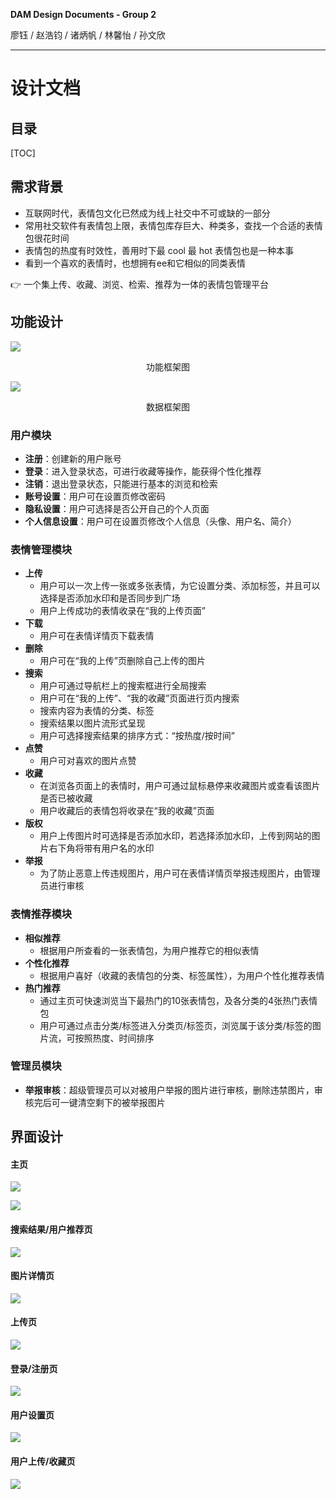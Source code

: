 **DAM Design Documents - Group 2**

廖钰 / 赵浩钧 / 诸炳帆 / 林馨怡 / 孙文欣

---

# 设计文档

## 目录

[TOC]

## 需求背景

- 互联网时代，表情包文化已然成为线上社交中不可或缺的一部分
- 常用社交软件有表情包上限，表情包库存巨大、种类多，查找一个合适的表情包很花时间
- 表情包的热度有时效性，善用时下最 cool 最 hot 表情包也是一种本事
- 看到一个喜欢的表情时，也想拥有ee和它相似的同类表情

👉 一个集上传、收藏、浏览、检索、推荐为一体的表情包管理平台

## 功能设计



![](docs/%E5%8A%9F%E8%83%BD%E6%A8%A1%E5%9D%97.png)

<center>功能框架图</center>



![](docs/%E6%95%B0%E6%8D%AE%E6%9E%B6%E6%9E%84.png)

<center>数据框架图</center>



### 用户模块

- **注册**：创建新的用户账号
- **登录**：进入登录状态，可进行收藏等操作，能获得个性化推荐
- **注销**：退出登录状态，只能进行基本的浏览和检索
- **账号设置**：用户可在设置页修改密码
- **隐私设置**：用户可选择是否公开自己的个人页面
- **个人信息设置**：用户可在设置页修改个人信息（头像、用户名、简介）

### 表情管理模块

- **上传**
  - 用户可以一次上传一张或多张表情，为它设置分类、添加标签，并且可以选择是否添加水印和是否同步到广场
  - 用户上传成功的表情收录在“我的上传页面”
- **下载**
  - 用户可在表情详情页下载表情
- **删除**
  - 用户可在“我的上传”页删除自己上传的图片
- **搜索**
  - 用户可通过导航栏上的搜索框进行全局搜索
  - 用户可在“我的上传”、“我的收藏”页面进行页内搜索
  - 搜索内容为表情的分类、标签
  - 搜索结果以图片流形式呈现
  - 用户可选择搜索结果的排序方式：“按热度/按时间”
- **点赞**
  - 用户可对喜欢的图片点赞
- **收藏**
  - 在浏览各页面上的表情时，用户可通过鼠标悬停来收藏图片或查看该图片是否已被收藏
  - 用户收藏后的表情包将收录在“我的收藏”页面
- **版权**
  - 用户上传图片时可选择是否添加水印，若选择添加水印，上传到网站的图片右下角将带有用户名的水印
- **举报**
  - 为了防止恶意上传违规图片，用户可在表情详情页举报违规图片，由管理员进行审核

### 表情推荐模块

- **相似推荐**
  - 根据用户所查看的一张表情包，为用户推荐它的相似表情
- **个性化推荐**
  - 根据用户喜好（收藏的表情包的分类、标签属性），为用户个性化推荐表情
- **热门推荐**
  - 通过主页可快速浏览当下最热门的10张表情包，及各分类的4张热门表情包
  - 用户可通过点击分类/标签进入分类页/标签页，浏览属于该分类/标签的图片流，可按照热度、时间排序

### 管理员模块

- **举报审核**：超级管理员可以对被用户举报的图片进行审核，删除违禁图片，审核完后可一键清空剩下的被举报图片



## 界面设计

#### 主页

![](docs/%E4%B8%BB%E9%A1%B51.png)



![](docs/%E4%B8%BB%E9%A1%B52.png)

#### 搜索结果/用户推荐页

![](docs/%E6%90%9C%E7%B4%A2%E9%A1%B5.png)

#### 图片详情页

![](docs/%E8%AF%A6%E6%83%85%E9%A1%B5.png)

#### 上传页

![](docs/%E4%B8%8A%E4%BC%A0%E9%A1%B5.png)

#### 登录/注册页

![](docs/%E7%99%BB%E5%BD%95%E9%A1%B5.png)

#### 用户设置页

![](docs/%E8%AE%BE%E7%BD%AE%E9%A1%B5.png)

#### 用户上传/收藏页

![](docs/%E6%94%B6%E8%97%8F%E9%A1%B5.png)